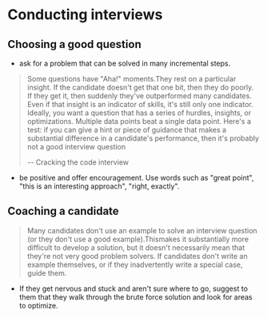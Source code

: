 # Conducting interviews

## Choosing a good question

- ask for a problem that can be solved in many incremental steps.

> Some questions have "Aha!" moments.They rest on a particular insight. If the candidate doesn't get that one bit, then they do poorly. If they get it, then suddenly they've outperformed many candidates.
> Even if that insight is an indicator of skills, it's still only one indicator. Ideally, you want a question that has a series of hurdles, insights, or optimizations. Multiple data points beat a single data point.
> Here's a test: if you can give a hint or piece of guidance that makes a substantial difference in a candidate's performance, then it's probably not a good interview question
>
> -- Cracking the code interview

- be positive and offer encouragement. Use words such as "great point", "this is an interesting approach", "right, exactly".

## Coaching a candidate

> Many candidates don't use an example to solve an interview question (or they don't use a good example).Thismakes it substantially more difficult to develop a solution, but it doesn't necessarily mean that they're not very good problem solvers. If candidates don't write an example themselves, or if they inadvertently write a special case, guide them.

- If they get nervous and stuck and aren't sure where to go, suggest to them that they walk through the brute force solution and look for areas to optimize.
